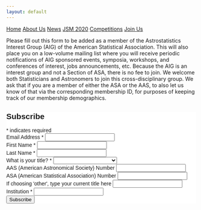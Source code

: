 ```yaml
---
layout: default
---
```


<a href="./index.html" class="btn">Home</a>
<a href="./about_us.html" class="btn">About Us</a>
<a href="./news.html" class="btn">News</a>
<a href="./jsm2020/index.html" class="btn">JSM 2020</a>
<a href="./competition/" class="btn">Competitions</a>
<a href="./join.html" class="btn">Join Us</a>

Please fill out this form to be added as a member of the Astrostatistics Interest Group (AIG) of the American Statistical Association.  This will also place you on a low-volume mailing list where you will receive periodic notifications of AIG sponsored events, symposia, workshops, and conferences of interest, jobs announcements, etc.  Because the AIG is an interest group and not a Section of ASA, there is no fee to join.  We welcome both Statisticians and Astronomers to join this cross-disciplinary group.  We ask that if you are a member of either the ASA or the AAS, to also let us know of that via the corresponding membership ID, for purposes of keeping track of our membership demographics.

<!-- Begin Mailchimp Signup Form -->
<link href="//cdn-images.mailchimp.com/embedcode/classic-10_7.css" rel="stylesheet" type="text/css">
<style type="text/css">
	#mc_embed_signup{background:#fff; clear:left; font:14px Helvetica,Arial,sans-serif; }
	/* Add your own Mailchimp form style overrides in your site stylesheet or in this style block.
	   We recommend moving this block and the preceding CSS link to the HEAD of your HTML file. */
</style>
<div id="mc_embed_signup">
<form action="https://astrostat.us4.list-manage.com/subscribe/post?u=dad0fa849e197989b2c0175e0&amp;id=86beabc583" method="post" id="mc-embedded-subscribe-form" name="mc-embedded-subscribe-form" class="validate" target="_blank" novalidate>
    <div id="mc_embed_signup_scroll">
	<h2>Subscribe</h2>
<div class="indicates-required"><span class="asterisk">*</span> indicates required</div>
<div class="mc-field-group">
	<label for="mce-EMAIL">Email Address  <span class="asterisk">*</span>
</label>
	<input type="email" value="" name="EMAIL" class="required email" id="mce-EMAIL">
</div>
<div class="mc-field-group">
	<label for="mce-FNAME">First Name  <span class="asterisk">*</span>
</label>
	<input type="text" value="" name="FNAME" class="required" id="mce-FNAME">
</div>
<div class="mc-field-group">
	<label for="mce-LNAME">Last Name  <span class="asterisk">*</span>
</label>
	<input type="text" value="" name="LNAME" class="required" id="mce-LNAME">
</div>
<div class="mc-field-group">
	<label for="mce-MMERGE3">What is your title?  <span class="asterisk">*</span>
</label>
	<select name="MMERGE3" class="required" id="mce-MMERGE3">
	<option value=""></option>
	<option value="Student">Student</option>
<option value="Faculty">Faculty</option>
<option value="Research Scientist">Research Scientist</option>
<option value="Postdoctoral Researcher">Postdoctoral Researcher</option>
<option value="Lecturer">Lecturer</option>
<option value="Other">Other</option>

	</select>
</div>
<div class="mc-field-group">
	<label for="mce-MMERGE4">AAS (American Astronomical Society) Number </label>
	<input type="text" value="" name="MMERGE4" class="" id="mce-MMERGE4">
</div>
<div class="mc-field-group">
	<label for="mce-MMERGE6">ASA (American Statistical Association) Number </label>
	<input type="text" value="" name="MMERGE6" class="" id="mce-MMERGE6">
</div>
<div class="mc-field-group">
	<label for="mce-MMERGE5">If choosing 'other', type your current title here </label>
	<input type="text" value="" name="MMERGE5" class="" id="mce-MMERGE5">
</div>
<div class="mc-field-group">
	<label for="mce-MMERGE7">Institution  <span class="asterisk">*</span>
</label>
	<input type="text" value="" name="MMERGE7" class="required" id="mce-MMERGE7">
</div>
	<div id="mce-responses" class="clear">
		<div class="response" id="mce-error-response" style="display:none"></div>
		<div class="response" id="mce-success-response" style="display:none"></div>
	</div>    <!-- real people should not fill this in and expect good things - do not remove this or risk form bot signups-->
    <div style="position: absolute; left: -5000px;" aria-hidden="true"><input type="text" name="b_dad0fa849e197989b2c0175e0_86beabc583" tabindex="-1" value=""></div>
    <div class="clear"><input type="submit" value="Subscribe" name="subscribe" id="mc-embedded-subscribe" class="button"></div>
    </div>
</form>
</div>
<script type='text/javascript' src='//s3.amazonaws.com/downloads.mailchimp.com/js/mc-validate.js'></script><script type='text/javascript'>(function($) {window.fnames = new Array(); window.ftypes = new Array();fnames[0]='EMAIL';ftypes[0]='email';fnames[1]='FNAME';ftypes[1]='text';fnames[2]='LNAME';ftypes[2]='text';fnames[3]='MMERGE3';ftypes[3]='dropdown';fnames[4]='MMERGE4';ftypes[4]='text';fnames[6]='MMERGE6';ftypes[6]='text';fnames[5]='MMERGE5';ftypes[5]='text';fnames[7]='MMERGE7';ftypes[7]='text';}(jQuery));var $mcj = jQuery.noConflict(true);</script>
<!--End mc_embed_signup-->
